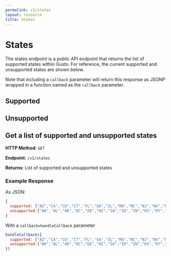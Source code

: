 ```yaml
---
permalink: v1/states
layout: resource
title: States
---
```


<h1>States</h1>

<p>The states endpoint is a public API endpoint that returns the list of supported
states within Gusto. For reference, the current supported and unsupported
states are shown below.</p>

<p>Note that including a <code>callback</code> parameter will return this
response as JSONP wrapped in a function named as the <code>callback</code>
parameter.</p>

<script type="text/javascript">
  $(function(){
    var hostParts = window.location.host.split('.').reverse();
    var host = hostParts[1] + '.' + hostParts[0];
    var jqxhr = $.ajax('https://api.' + host + '/v1/states', { dataType: 'jsonp' });
    jqxhr.done(function(response){
      supportedHtml = ''
      for (var i = 0; i < response.supported.length; i++) {
        state = response.supported[i]
        supportedHtml += '<li class="state supported">'+ state +'</li>'
      };
      unsupportedHtml = ''
      for (var i = 0; i < response.unsupported.length; i++) {
        state = response.unsupported[i]
        unsupportedHtml += '<li class="state unsupported">'+ state +'</li>'
      };
      $('#supported').html(supportedHtml);
      $('#unsupported').html(unsupportedHtml);
    });
  });
</script>

<style type="text/css">
  .state {
    width: 30%;
    float: left;
  }
  .supported { color: green; }
  section.states { clear: both; }
</style>

<section class="states">
  <h2>Supported</h2>
  <ul id="supported"></ul>
</section>

<section class="states">
  <h2>Unsupported</h2>
  <ul id="unsupported"></ul>
</section>

<section class="states">
  <h2>Get a list of supported and unsupported states</h2>
  <p><strong>HTTP Method</strong>: <code>GET</code></p>
  <p><strong>Endpoint</strong>: <code>/v1/states</code></p>
  <p><strong>Returns</strong>: List of supported and unsupported states</p>
</section>

### Example Response

As JSON:

```javascript
{
  supported: ["AZ","CA","CO","CT","FL","GA","IL","MA","NC","NJ","NV","NY","OR","TN","TX","UT","WA"],
  unsupported:["AK","AL","AR","DC","DE","HI","IA","ID","IN","KS","KY","LA","MD","ME","MI","MN","MO","MS","MT","ND","NE","NH","NM","OH","OK","PA","RI","SC","SD","VA","VT","WI","WV","WY"]
}
```

With a `callback=handleCallback` parameter

```javascript
handleCallback({
  supported: ["AZ","CA","CO","CT","FL","GA","IL","MA","NC","NJ","NV","NY","OR","TN","TX","UT","WA"],
  unsupported:["AK","AL","AR","DC","DE","HI","IA","ID","IN","KS","KY","LA","MD","ME","MI","MN","MO","MS","MT","ND","NE","NH","NM","OH","OK","PA","RI","SC","SD","VA","VT","WI","WV","WY"]
})
```
